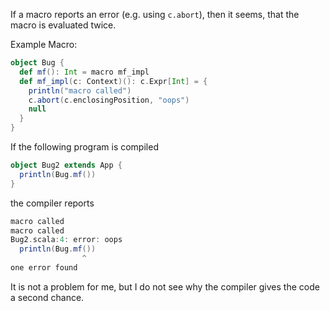 If a macro reports an error (e.g. using `c.abort`), then it seems, that the macro is evaluated twice.

Example Macro:
```scala
object Bug {
  def mf(): Int = macro mf_impl
  def mf_impl(c: Context)(): c.Expr[Int] = {
    println("macro called")
    c.abort(c.enclosingPosition, "oops")
    null
  }
}
```
If the following program is compiled
```scala
object Bug2 extends App {
  println(Bug.mf())
}
```
the compiler reports
```scala
macro called
macro called
Bug2.scala:4: error: oops
  println(Bug.mf())
                ^
one error found
```

It is not a problem for me, but I do not see why the compiler gives the code a second chance.
